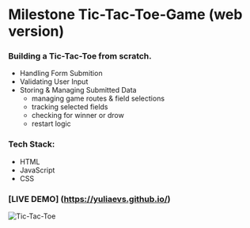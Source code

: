# Milestone Tic-Tac-Toe-Game (web version)

### Building a Tic-Tac-Toe from scratch.
  + Handling Form Submition
  + Validating User Input
  + Storing & Managing Submitted Data
    * managing game routes & field selections
    * tracking selected fields
    * checking for winner or drow
    * restart logic   

### Tech Stack: 
  * HTML
  * JavaScript
  * CSS

### [LIVE DEMO] (https://yuliaevs.github.io/)
 
 ![Tic-Tac-Toe](https://github.com/YuliaEvs/Tic-Tac-Toe-Game/assets/96447638/ad3b594a-b1e8-4272-980c-a59ca21a6640)
